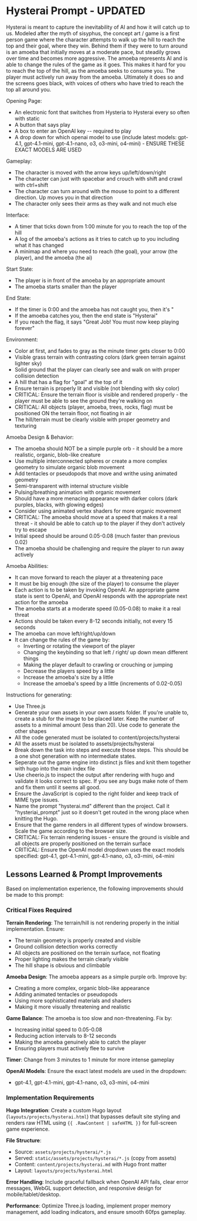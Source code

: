 # Hysterai Prompt - UPDATED

Hysterai is meant to capture the inevitability of AI and how it will catch up to us. Modeled after the myth of sisyphus, the concept art / game is a first person game where the character attempts to walk up the hill to reach the top and their goal, where they win. Behind them if they were to turn around is an amoeba that initially moves at a moderate pace, but steadily grows over time and becomes more aggressive. The amoeba represents AI and is able to change the rules of the game as it goes. This makes it hard for you to reach the top of the hill, as the amoeba seeks to consume you. The player must actively run away from the amoeba. Ultimately it does so and the screens goes black, with voices of others who have tried to reach the top all around you. 

Opening Page:
- An electronic font that switches from Hysteria to Hysterai every so often with static
- A button that says play
- A box to enter an OpenAI key -- required to play
- A drop down for which openai model to use (include latest models: gpt-4.1, gpt-4.1-mini, gpt-4.1-nano, o3, o3-mini, o4-mini) - ENSURE THESE EXACT MODELS ARE USED

Gameplay:
- The character is moved with the arrow keys up/left/down/right
- The character can just with spacebar and crouch with shift and crawl with ctrl+shift
- The character can turn around with the mouse to point to a different direction. Up moves you in that direction
- The character only sees their arms as they walk and not much else

Interface:
- A timer that ticks down from 1:00 minute for you to reach the top of the hill
- A log of the amoeba's actions as it tries to catch up to you including what it has changed
- A minimap and where you need to reach (the goal), your arrow (the player), and the amoeba (the ai)

Start State:
- The player is in front of the amoeba by an appropriate amount
- The amoeba starts smaller than the player

End State:
- If the timer is 0:00 and the amoeba has not caught you, then it's "
- If the amoeba catches you, then the end state is "Hysterai"
- If you reach the flag, it says "Great Job! You must now keep playing forever"

Environment:
- Color at first, and fades to gray as the minute timer gets closer to 0:00
- Visible grass terrain with contrasting colors (dark green terrain against lighter sky)
- Solid ground that the player can clearly see and walk on with proper collision detection
- A hill that has a flag for "goal" at the top of it
- Ensure terrain is properly lit and visible (not blending with sky color)
- CRITICAL: Ensure the terrain floor is visible and rendered properly - the player must be able to see the ground they're walking on
- CRITICAL: All objects (player, amoeba, trees, rocks, flag) must be positioned ON the terrain floor, not floating in air
- The hill/terrain must be clearly visible with proper geometry and texturing

Amoeba Design & Behavior:
- The amoeba should NOT be a simple purple orb - it should be a more realistic, organic, blob-like creature
- Use multiple interconnected spheres or create a more complex geometry to simulate organic blob movement
- Add tentacles or pseudopods that move and writhe using animated geometry
- Semi-transparent with internal structure visible
- Pulsing/breathing animation with organic movement
- Should have a more menacing appearance with darker colors (dark purples, blacks, with glowing edges)
- Consider using animated vertex shaders for more organic movement
- CRITICAL: The amoeba should move at a speed that makes it a real threat - it should be able to catch up to the player if they don't actively try to escape
- Initial speed should be around 0.05-0.08 (much faster than previous 0.02)
- The amoeba should be challenging and require the player to run away actively

Amoeba Abilities:
- It can move forward to reach the player at a threatening pace
- It must be big enough (the size of the player) to consume the player
- Each action is to be taken by invoking OpenAI. An appropriate game state is sent to OpenAI, and OpenAI responds with the appropriate next action for the amoeba
- The amoeba starts at a moderate speed (0.05-0.08) to make it a real threat
- Actions should be taken every 8-12 seconds initially, not every 15 seconds
- The amoeba can move left/right/up/down
- It can change the rules of the game by:
    - Inverting or rotating the viewport of the player
    - Changing the keybinding so that left / right/ up down mean different things
    - Making the player default to crawling or crouching or jumping
    - Decrease the players speed by a little
    - Increase the amoeba's size by a little
    - Increase the amoeba's speed by a little (increments of 0.02-0.05)

Instructions for generating:
- Use Three.js
- Generate your own assets in your own assets folder. If you're unable to, create a stub for the image to be placed later. Keep the number of assets to a minimal amount (less than 20). Use code to generate the other shapes
- All the code generated must be isolated to content/projects/hysterai
- All the assets must be isolated to assets/projects/hysterai
- Break down the task into steps and execute those steps. This should be a one shot generation with no intermediate states.
- Seperate out the game engine into distinct js files and knit them together with hugo into the main index file
- Use cheerio.js to inspect the output after rendering with hugo and validate it looks correct to spec. If you see any bugs make note of them and fix them until it seems all good.
- Ensure the JavaScript is copied to the right folder and keep track of MIME type issues.
- Name the prompt "hysterai.md" different than the project. Call it "hysteriai_prompt" just so it doesn't get routed in the wrong place when knitting the Hugo.
- Ensure that the game renders in all different types of window browsers. Scale the game according to the browser size.
- CRITICAL: Fix terrain rendering issues - ensure the ground is visible and all objects are properly positioned on the terrain surface
- CRITICAL: Ensure the OpenAI model dropdown uses the exact models specified: gpt-4.1, gpt-4.1-mini, gpt-4.1-nano, o3, o3-mini, o4-mini

## Lessons Learned & Prompt Improvements

Based on implementation experience, the following improvements should be made to this prompt:

### Critical Fixes Required

**Terrain Rendering**: The terrain/hill is not rendering properly in the initial implementation. Ensure:
- The terrain geometry is properly created and visible
- Ground collision detection works correctly
- All objects are positioned on the terrain surface, not floating
- Proper lighting makes the terrain clearly visible
- The hill shape is obvious and climbable

**Amoeba Design**: The amoeba appears as a simple purple orb. Improve by:
- Creating a more complex, organic blob-like appearance
- Adding animated tentacles or pseudopods
- Using more sophisticated materials and shaders
- Making it more visually threatening and realistic

**Game Balance**: The amoeba is too slow and non-threatening. Fix by:
- Increasing initial speed to 0.05-0.08
- Reducing action intervals to 8-12 seconds
- Making the amoeba genuinely able to catch the player
- Ensuring players must actively flee to survive

**Timer**: Change from 3 minutes to 1 minute for more intense gameplay

**OpenAI Models**: Ensure the exact latest models are used in the dropdown:
- gpt-4.1, gpt-4.1-mini, gpt-4.1-nano, o3, o3-mini, o4-mini

### Implementation Requirements

**Hugo Integration**: Create a custom Hugo layout (`layouts/projects/hysterai.html`) that bypasses default site styling and renders raw HTML using `{{ .RawContent | safeHTML }}` for full-screen game experience.

**File Structure**: 
- Source: `assets/projects/hysterai/*.js` 
- Served: `static/assets/projects/hysterai/*.js` (copy from assets)
- Content: `content/projects/hysterai.md` with Hugo front matter
- Layout: `layouts/projects/hysterai.html`

**Error Handling**: Include graceful fallback when OpenAI API fails, clear error messages, WebGL support detection, and responsive design for mobile/tablet/desktop.

**Performance**: Optimize Three.js loading, implement proper memory management, add loading indicators, and ensure smooth 60fps gameplay.